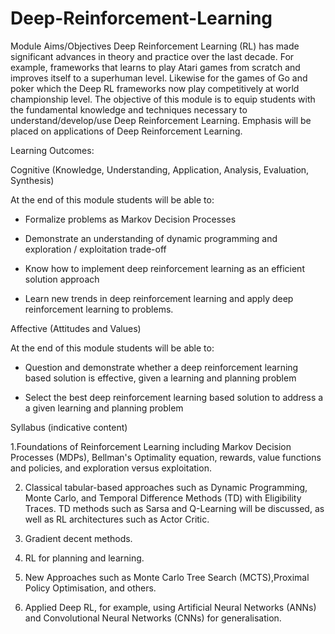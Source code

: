# Deep-Reinforcement-Learning


Module Aims/Objectives
Deep Reinforcement Learning (RL) has made significant advances in theory and practice over the last decade. For example, frameworks that learns to play Atari games from scratch and improves itself to a superhuman level. Likewise for the games of Go and poker which the Deep RL frameworks now play competitively at world championship level. The objective of this module is to equip students with the fundamental knowledge and techniques necessary to understand/develop/use Deep Reinforcement Learning. Emphasis will be placed on applications of Deep Reinforcement Learning.

Learning Outcomes:

Cognitive (Knowledge, Understanding, Application, Analysis, Evaluation, Synthesis)

At the end of this module students will be able to:

- Formalize problems as Markov Decision Processes

- Demonstrate an understanding of dynamic programming and exploration / exploitation trade-off

- Know how to implement deep reinforcement learning as an efficient solution approach

- Learn new trends in deep reinforcement learning and apply deep reinforcement learning to problems.

Affective (Attitudes and Values)

At the end of this module students will be able to:

- Question and demonstrate whether a deep reinforcement learning based solution is effective, given a learning and planning problem 

- Select the best deep reinforcement learning based solution to address a a given learning and planning problem

Syllabus (indicative content)

1.Foundations of Reinforcement Learning including Markov Decision Processes (MDPs), Bellman's Optimality equation, rewards, value functions and policies, and exploration versus exploitation.

2. Classical tabular-based approaches such as Dynamic Programming, Monte Carlo, and Temporal Difference Methods (TD) with Eligibility Traces. TD methods such as Sarsa and Q-Learning will be discussed, as well as RL architectures such as Actor Critic.

3. Gradient decent methods.

4. RL for planning and learning.

5. New Approaches such as Monte Carlo Tree Search (MCTS),Proximal Policy Optimisation, and others.

6. Applied Deep RL, for example, using Artificial Neural Networks (ANNs) and Convolutional Neural Networks (CNNs) for generalisation. 
